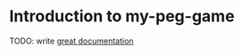 # Introduction to my-peg-game

TODO: write [great documentation](http://jacobian.org/writing/what-to-write/)
